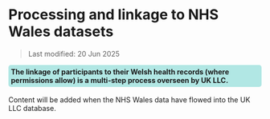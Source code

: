 # Processing and linkage to NHS Wales datasets
>Last modified: 20 Jun 2025
<div style="background-color: rgba(0, 178, 169, 0.3); padding: 5px; border-radius: 5px;"><strong>The linkage of participants to their Welsh health records (where permissions allow) is a multi-step process overseen by UK LLC.</strong></div>  
<br>
 Content will be added when the NHS Wales data have flowed into the UK LLC database. 